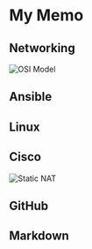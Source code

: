 # My Memo

## Networking

![OSI Model](https://github.com/sydasif/networking-stuff/blob/master/networking/OSI%2BModel%2BChart.png)

## Ansible

## Linux

## Cisco

![Static NAT](https://github.com/sydasif/networking-stuff/blob/master/networking/static-nat.png)

## GitHub

## Markdown

